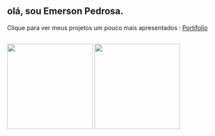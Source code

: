 ## olá, sou Emerson Pedrosa. ##
Clique para ver meus projetos um pouco mais apresentados : <a href="https://emerson-p.github.io/Portifolio/">Portifolio</a> 
##
<div>
  <img height = "200en"  src = "https://github-readme-stats.vercel.app/api?username=Emerson-P&theme=midnight-purple&icons=true&rank_icon=github"/>
  <img height = "200en"  src = "https://github-readme-stats.vercel.app/api/top-langs/?username=Emerson-P&layout=donut&theme=midnight-purple&icons=true&rank_icon=github"/>
</div>
